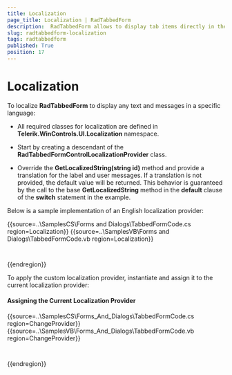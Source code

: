 ```yaml
---
title: Localization
page_title: Localization | RadTabbedForm
description:  RadTabbedForm allows to display tab items directly in the title bar  
slug: radtabbedform-localization
tags: radtabbedform
published: True
position: 17
---
```


# Localization

To localize __RadTabbedForm__ to display any text and messages in a specific language:

* All required classes for localization are defined in __Telerik.WinControls.UI.Localization__ namespace.

* Start by creating a descendant of the __RadTabbedFormControlLocalizationProvider__ class.

* Override the __GetLocalizedString(string id)__ method and provide a translation for the label and user messages. If a translation is not provided, the default value will be returned. This behavior is guaranteed by the call to the base __GetLocalizedString__ method in the __default__ clause of the __switch__ statement in the example.

Below is a sample implementation of an English localization provider:

{{source=..\SamplesCS\Forms and Dialogs\TabbedFormCode.cs region=Localization}} 
{{source=..\SamplesVB\Forms and Dialogs\TabbedFormCode.vb region=Localization}}
````C#
````
````VB.NET
```` 

{{endregion}} 

To apply the custom localization provider, instantiate and assign it to the current localization provider:

#### Assigning the Current Localization Provider

{{source=..\SamplesCS\Forms_And_Dialogs\TabbedFormCode.cs region=ChangeProvider}} 
{{source=..\SamplesVB\Forms_And_Dialogs\TabbedFormCode.vb region=ChangeProvider}}
````C#
````
````VB.NET
```` 

{{endregion}} 